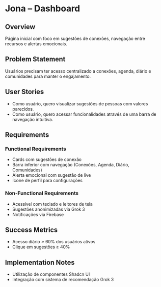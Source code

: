# Jona – Dashboard

## Overview

Página inicial com foco em sugestões de conexões, navegação entre recursos e alertas emocionais.

## Problem Statement

Usuários precisam ter acesso centralizado a conexões, agenda, diário e comunidades para manter o engajamento.

## User Stories

- Como usuário, quero visualizar sugestões de pessoas com valores parecidos.
- Como usuário, quero acessar funcionalidades através de uma barra de navegação intuitiva.

## Requirements

### Functional Requirements

- Cards com sugestões de conexão
- Barra inferior com navegação (Conexões, Agenda, Diário, Comunidades)
- Alerta emocional com sugestão de live
- Ícone de perfil para configurações

### Non-Functional Requirements

- Acessível com teclado e leitores de tela
- Sugestões anonimizadas via Grok 3
- Notificações via Firebase

## Success Metrics

- Acesso diário ≥ 60% dos usuários ativos
- Clique em sugestões ≥ 40%

## Implementation Notes

- Utilização de componentes Shadcn UI
- Integração com sistema de recomendação Grok 3